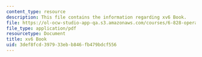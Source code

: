 ```yaml
---
content_type: resource
description: This file contains the information regarding xv6 Book.
file: https://ol-ocw-studio-app-qa.s3.amazonaws.com/courses/6-828-operating-system-engineering-fall-2012/3def8fcd397933ebb846fb479bdcf556_MIT6_828F12_xv6-book-rev7.pdf
file_type: application/pdf
resourcetype: Document
title: xv6 Book
uid: 3def8fcd-3979-33eb-b846-fb479bdcf556
---
```

